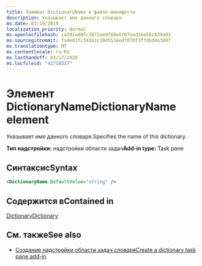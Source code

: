 ```yaml
---
title: Элемент DictionaryName в файле манифеста
description: Указывает имя данного словаря.
ms.date: 03/19/2019
localization_priority: Normal
ms.openlocfilehash: ca201a80fc3872ae9f88e0f07ced16e56c839a01
ms.sourcegitcommit: fa4e81fcf41b1c39d5516edf078f3ffdbd4a3997
ms.translationtype: MT
ms.contentlocale: ru-RU
ms.lasthandoff: 03/17/2020
ms.locfileid: "42718337"
---
```

# <a name="dictionaryname-element"></a><span data-ttu-id="79646-103">Элемент DictionaryName</span><span class="sxs-lookup"><span data-stu-id="79646-103">DictionaryName element</span></span>

<span data-ttu-id="79646-104">Указывает имя данного словаря.</span><span class="sxs-lookup"><span data-stu-id="79646-104">Specifies the name of this dictionary.</span></span>

<span data-ttu-id="79646-105">**Тип надстройки:** надстройки области задач</span><span class="sxs-lookup"><span data-stu-id="79646-105">**Add-in type:** Task pane</span></span>

## <a name="syntax"></a><span data-ttu-id="79646-106">Синтаксис</span><span class="sxs-lookup"><span data-stu-id="79646-106">Syntax</span></span>

```XML
<DictionaryName DefaultValue="string" />
```

## <a name="contained-in"></a><span data-ttu-id="79646-107">Содержится в</span><span class="sxs-lookup"><span data-stu-id="79646-107">Contained in</span></span>

[<span data-ttu-id="79646-108">Dictionary</span><span class="sxs-lookup"><span data-stu-id="79646-108">Dictionary</span></span>](dictionary.md)

## <a name="see-also"></a><span data-ttu-id="79646-109">См. также</span><span class="sxs-lookup"><span data-stu-id="79646-109">See also</span></span>

- [<span data-ttu-id="79646-110">Создание надстройки области задач словаря</span><span class="sxs-lookup"><span data-stu-id="79646-110">Create a dictionary task pane add-in</span></span>](../../word/dictionary-task-pane-add-ins.md)
